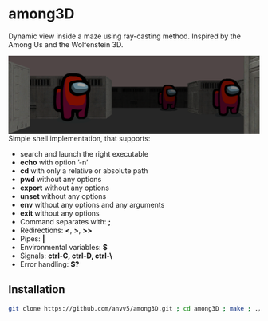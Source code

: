 # among3D
 Dynamic view inside a maze using ray-casting method. Inspired by the Among Us and the Wolfenstein 3D.
 
<img align="left"  src="./img/logo.png"/>



Simple shell implementation, that supports:
- search and launch the right executable
- **echo** with option ’-n’
- **cd** with only a relative or absolute path
- **pwd** without any options
- **export** without any options
- **unset** without any options
- **env** without any options and any arguments
- **exit** without any options
- Command separates with: **;**
- Redirections: **<**, **>**, **>>**
- Pipes: **|**
- Environmental variables: **$**
- Signals: **ctrl-C, ctrl-D, ctrl-\\**
- Error handling: **$?**


## Installation

```bash
git clone https://github.com/anvv5/among3D.git ; cd among3D ; make ; ./among3D default.map ;

```

